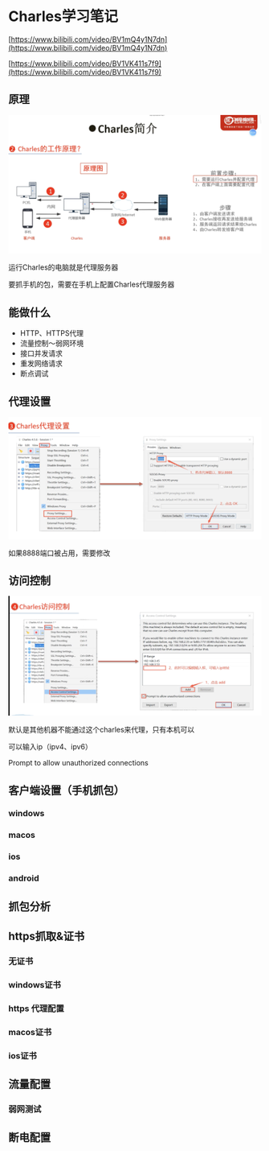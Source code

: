 # Charles学习笔记

[https://www.bilibili.com/video/BV1mQ4y1N7dn](https://www.bilibili.com/video/BV1mQ4y1N7dn)

[https://www.bilibili.com/video/BV1VK411s7f9](https://www.bilibili.com/video/BV1VK411s7f9)

## 原理

![image-20221202133834544](./assets/image-20221202133834544-9959515.png)

运行Charles的电脑就是代理服务器

要抓手机的包，需要在手机上配置Charles代理服务器



## 能做什么

- HTTP、HTTPS代理
- 流量控制～弱网环境
- 接口并发请求
- 重发网络请求
- 断点调试

## 代理设置

![image-20221202135515254](./assets/image-20221202135515254-9960516.png)

如果8888端口被占用，需要修改

## 访问控制

![image-20221202135734945](./assets/image-20221202135734945-9960657.png)

默认是其他机器不能通过这个charles来代理，只有本机可以

可以输入ip（ipv4、ipv6）

Prompt to allow unauthorized connections

## 客户端设置（手机抓包）

### windows

### macos

### ios

### android

## 抓包分析

## https抓取&证书

### 无证书

### windows证书

### https 代理配置

### macos证书

### ios证书

## 流量配置

### 弱网测试

## 断电配置





